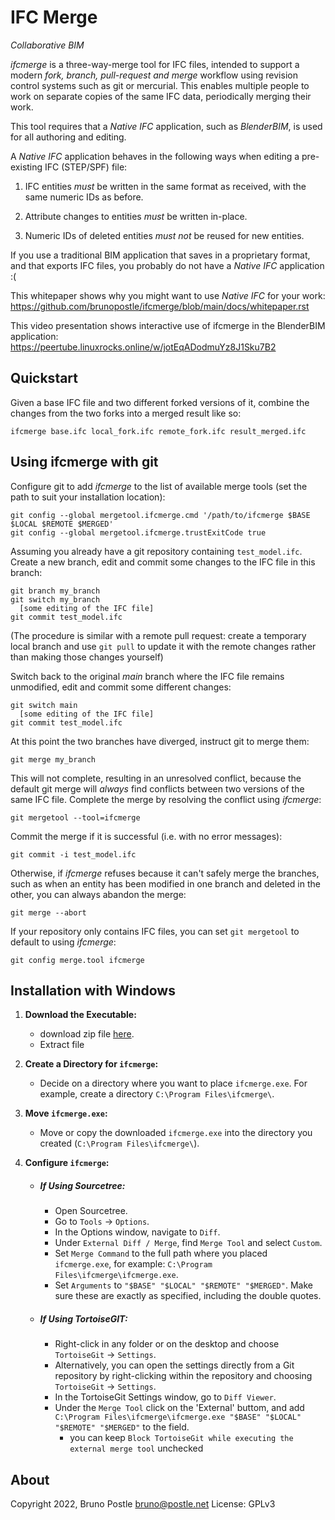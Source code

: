 # IFC Merge

*Collaborative BIM*

*ifcmerge* is a three-way-merge tool for IFC files, intended to support a
modern *fork, branch, pull-request and merge* workflow using revision control
systems such as git or mercurial.  This enables multiple people to work on
separate copies of the same IFC data, periodically merging their work.

This tool requires that a *Native IFC* application, such as *BlenderBIM*, is
used for all authoring and editing.

A *Native IFC* application behaves in the following ways when editing a
pre-existing IFC (STEP/SPF) file:

1. IFC entities *must* be written in the same format as received, with the same
   numeric IDs as before.

2. Attribute changes to entities *must* be written in-place.

3. Numeric IDs of deleted entities *must not* be reused for new entities.

If you use a traditional BIM application that saves in a proprietary format,
and that exports IFC files, you probably do not have a *Native IFC*
application :(

This whitepaper shows why you might want to use *Native IFC* for your work:
https://github.com/brunopostle/ifcmerge/blob/main/docs/whitepaper.rst

This video presentation shows interactive use of ifcmerge in the BlenderBIM application:
https://peertube.linuxrocks.online/w/jotEqADodmuYz8J1Sku7B2

## Quickstart

Given a base IFC file and two different forked versions of it, combine the
changes from the two forks into a merged result like so:

    ifcmerge base.ifc local_fork.ifc remote_fork.ifc result_merged.ifc

## Using ifcmerge with git

Configure git to add *ifcmerge* to the list of available merge tools (set the
path to suit your installation location):

    git config --global mergetool.ifcmerge.cmd '/path/to/ifcmerge $BASE $LOCAL $REMOTE $MERGED'
    git config --global mergetool.ifcmerge.trustExitCode true

Assuming you already have a git repository containing `test_model.ifc`.  Create
a new branch, edit and commit some changes to the IFC file in this branch:

    git branch my_branch
    git switch my_branch
      [some editing of the IFC file]
    git commit test_model.ifc

(The procedure is similar with a remote pull request: create a temporary local
branch and use `git pull` to update it with the remote changes rather than
making those changes yourself)

Switch back to the original *main* branch where the IFC file remains
unmodified, edit and commit some different changes:

    git switch main
      [some editing of the IFC file]
    git commit test_model.ifc

At this point the two branches have diverged, instruct git to merge them:

    git merge my_branch

This will not complete, resulting in an unresolved conflict, because the
default git merge will *always* find conflicts between two versions of the same
IFC file.  Complete the merge by resolving the conflict using *ifcmerge*:

    git mergetool --tool=ifcmerge

Commit the merge if it is successful (i.e. with no error messages):

    git commit -i test_model.ifc

Otherwise, if *ifcmerge* refuses because it can't safely merge the branches,
such as when an entity has been modified in one branch and deleted in the
other, you can always abandon the merge:

    git merge --abort

If your repository only contains IFC files, you can set `git mergetool` to
default to using *ifcmerge*:

    git config merge.tool ifcmerge

## Installation with Windows


1. **Download the Executable:**
   - download zip file [here](https://github.com/brunopostle/ifcmerge/releases/tag/2022-06-20).
   - Extract file

2. **Create a Directory for `ifcmerge`:**
   - Decide on a directory where you want to place `ifcmerge.exe`. For example, create a directory `C:\Program Files\ifcmerge\`.

3. **Move `ifcmerge.exe`:**
   - Move or copy the downloaded `ifcmerge.exe` into the directory you created (`C:\Program Files\ifcmerge\`).

4. **Configure `ifcmerge`:**
   - ##### If Using Sourcetree:
     - Open Sourcetree.
     - Go to `Tools` -> `Options`.
     - In the Options window, navigate to `Diff`.
     - Under `External Diff / Merge`, find `Merge Tool` and select `Custom`.
     - Set `Merge Command` to the full path where you placed `ifcmerge.exe`, for example: `C:\Program Files\ifcmerge\ifcmerge.exe`.
     - Set `Arguments` to `"$BASE" "$LOCAL" "$REMOTE" "$MERGED"`. Make sure these are exactly as specified, including the double quotes.

   - ##### If Using TortoiseGIT:
     - Right-click in any folder or on the desktop and choose `TortoiseGit` -> `Settings`.
     - Alternatively, you can open the settings directly from a Git repository by right-clicking within the repository and choosing `TortoiseGit` -> `Settings`.
     - In the TortoiseGit Settings window, go to `Diff Viewer`.
     - Under the `Merge Tool` click on the 'External' buttom, and add `C:\Program Files\ifcmerge\ifcmerge.exe "$BASE" "$LOCAL" "$REMOTE" "$MERGED"` to the field. 
       - you can keep `Block TortoiseGit while executing the external merge tool` unchecked



## About

Copyright 2022, Bruno Postle <bruno@postle.net>
License: GPLv3
